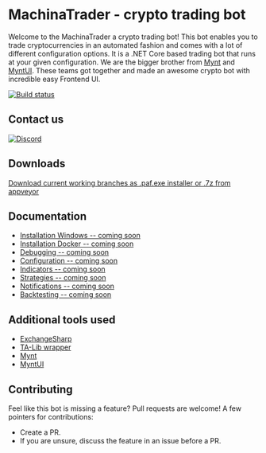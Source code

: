 MachinaTrader - crypto trading bot
==================================
Welcome to the MachinaTrader a crypto trading bot! This bot enables you to trade cryptocurrencies in an automated fashion and comes with a lot of different configuration options. It is a .NET Core based trading bot that runs at your given configuration. We are the bigger brother from [Mynt](https://github.com/sthewissen/Mynt) and [MyntUI](https://github.com/MachinaCore/MachinaTrader). 
These teams got together and made an awesome crypto bot with incredible easy Frontend UI. 

[![Build status](https://ci.appveyor.com/api/projects/status/2jcpp7x1waux011r?svg=true)](https://ci.appveyor.com/project/MachinaCore/machinatrader)

## Contact us

[![Discord](https://discordapp.com/api/guilds/476120274459426831/widget.png)](https://discord.gg/NC5cRVp)


## Downloads

[Download current working branches as .paf.exe installer or .7z from appveyor](https://ci.appveyor.com/project/MachinaCore/machinatrader/build/artifacts)


## Documentation

* [Installation Windows -- coming soon](https://github.com/MachinaCore/MachinaTrader/wiki)
* [Installation Docker -- coming soon](https://github.com/MachinaCore/MachinaTrader/wiki)
* [Debugging -- coming soon](https://github.com/MachinaCore/MachinaTrader/wiki)
* [Configuration -- coming soon](https://github.com/MachinaCore/MachinaTrader/wiki)
* [Indicators -- coming soon](https://github.com/MachinaCore/MachinaTrader/wiki)
* [Strategies -- coming soon](https://github.com/MachinaCore/MachinaTrader/wiki)
* [Notifications -- coming soon](https://github.com/MachinaCore/MachinaTrader/wiki)
* [Backtesting -- coming soon](https://github.com/MachinaCore/MachinaTrader/wiki)

## Additional tools used

* [ExchangeSharp](https://github.com/jjxtra/ExchangeSharp)
* [TA-Lib wrapper](https://www.nuget.org/packages/TA-Lib)
* [Mynt](https://github.com/sthewissen/Mynt)
* [MyntUI](https://github.com/MachinaCore/MachinaTrader)
## Contributing

Feel like this bot is missing a feature? Pull requests are welcome! A few pointers for contributions:

- Create a PR.
- If you are unsure, discuss the feature in an issue before a PR.

